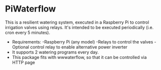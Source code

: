 # PiWaterflow
This is a resilient watering system, executed in a Raspberry Pi to control irrigation valves using relays.
It's intended to be executed periodically (i.e. cron every 5 minutes).
- Requirements:
  -Raspberry Pi (any model)
  -Relays to control the valves
  -Optional control relay to enable alternative power inverter
- It supports 2 watering programs every day.
- This package fits with wwwaterflow, so that it can be controlled via HTTP page
